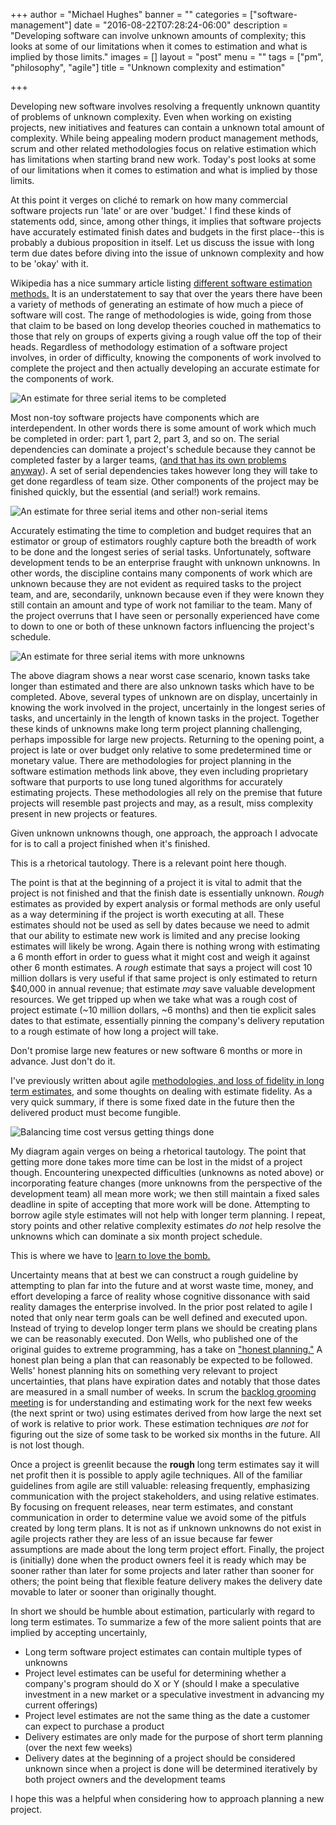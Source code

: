 +++
author = "Michael Hughes"
banner = ""
categories = ["software-management"]
date = "2016-08-22T07:28:24-06:00"
description = "Developing software can involve unknown amounts of complexity; this looks at some of our limitations when it comes to estimation and what is implied by those limits."
images = []
layout = "post"
menu = ""
tags = ["pm", "philosophy", "agile"]
title = "Unknown complexity and estimation"

+++

Developing new software involves resolving a frequently unknown quantity of problems of unknown complexity. Even when working on existing projects, new initiatives and features
can contain a unknown total amount of complexity. While being appealing modern product management methods, scrum and other related methodologies focus on relative estimation which has limitations when starting brand new work. 
Today's post looks at some of our limitations when it comes to estimation and what is implied by those limits.

<!--more-->

At this point it verges on cliché to remark on how many commercial software projects run 'late' or are over 'budget.' I find these kinds of statements odd, since, among other things, it implies that software
projects have accurately estimated finish dates and budgets in the first place--this is probably a dubious proposition in itself. Let us discuss the issue with long term due dates
before diving into the issue of unknown complexity and how to be 'okay' with it. 

Wikipedia has a nice summary article listing [different software estimation methods.][1] It is an understatement to say that over the years there have been a variety of methods of generating
an estimate of how much a piece of software will cost. The range of methodologies is wide, going from those that claim to be based on long develop theories couched in mathematics to those
that rely on groups of experts giving a rough value off the top of their heads. Regardless of methodology estimation of a software project involves, in order of difficulty, knowing the components
of work involved to complete the project and then actually developing an accurate estimate for the components of work.

![An estimate for three serial items to be completed](/images/2016-08-22-unknown-complexity/estimate-1.svg "Time Estimate")

Most non-toy software projects have components which are interdependent. In other words there is some amount of work which much be completed in order: part 1, part 2, part 3, and so on. The serial dependencies
can dominate a project's schedule because they cannot be completed faster by a larger teams, ([and that has its own problems anyway][2]). A set of serial dependencies takes however long they will
take to get done regardless of team size. Other components of the project may be finished quickly, but the essential (and serial!) work remains.

![An estimate for three serial items and other non-serial items](/images/2016-08-22-unknown-complexity/more-estimates.svg "Time estimates with other tasks")

Accurately estimating the time to completion and budget requires that an estimator or group of estimators roughly capture both the breadth of work to be done and the longest series of serial tasks. Unfortunately, 
software development tends to be an enterprise fraught with unknown unknowns. In other words, the discipline contains many components of work which are unknown because they are not evident as required tasks to the project
team, and are, secondarily, unknown because even if they were known they still contain an amount and type of work not familiar to the team. Many of the project overruns that I have seen or personally experienced have 
come to down to one or both of these unknown factors influencing the project's schedule.

![An estimate for three serial items with more unknowns](/images/2016-08-22-unknown-complexity/unknown-unknown.svg "Time estimates with unknowns")

The above diagram shows a near worst case scenario, known tasks take longer than estimated and there are also unknown tasks which have to be completed. Above, several types of
unknown are on display, uncertainly in knowing the work involved in the project, uncertainly in the longest series of tasks, and uncertainly in the length of known tasks in the project. Together these kinds of 
unknowns make long term project planning challenging, perhaps impossible for large new projects. Returning to the opening point, a project is late or over budget only relative to some predetermined time or monetary value.
There are methodologies for project planning in the software estimation methods link above, they even including proprietary software that purports to use long tuned algorithms for accurately estimating projects. These 
methodologies all rely on the premise that future projects will resemble past projects and may, as a result, miss complexity present in new projects or features. 

Given unknown unknowns though, one approach, the approach I advocate for is to call a project finished when it's finished.

This is a rhetorical tautology. There is a relevant point here though.

The point is that at the beginning of a project it is vital to admit that the project is not finished and that the finish date is essentially unknown. *Rough* estimates as provided by expert analysis or formal
methods are only useful as a way determining if the project is worth executing at all. These estimates should not be used as sell by dates because we need to admit that our
ability to estimate new work is limited and any precise looking estimates will likely be wrong. Again there is nothing wrong with estimating a 6 month effort in order to guess what it might cost and weigh it against
other 6 month estimates. A *rough* estimate that says a project will cost 10 million dollars is very useful if that same project is only estimated to return $40,000 in annual revenue; that estimate *may* save valuable
development resources. We get tripped up when we take what was a rough cost of project estimate (~10 million dollars, ~6 months) and then tie explicit sales dates to that estimate, essentially
pinning the company's delivery reputation to a rough estimate of how long a project will take.

Don't promise large new features or new software 6 months or more in advance. Just don't do it.

I've previously written about agile [methodologies, and loss of fidelity in long term estimates][3], and some thoughts on dealing with estimate fidelity. As a very quick summary, if there is some
fixed date in the future then the delivered product must become fungible. 

![Balancing time cost versus getting things done](/images/2016-08-22-unknown-complexity/time-versus-components.svg "Time versus Getting Things Done")

My diagram again verges on being a rhetorical tautology. The point that getting more done takes more time can be lost in the midst of a project though. Encountering unexpected difficulties (unknowns as noted above)
or incorporating feature changes (more unknowns from the perspective of the development team) all mean more work; we then still maintain a fixed sales deadline in spite of accepting that more work will be done. Attempting
to borrow agile style estimates will not help with longer term planning. I repeat, story points and other relative complexity estimates *do not* help resolve the unknowns which can dominate a six month project schedule. 

This is where we have to [learn to love the bomb.][4]

Uncertainty means that at best we can construct a rough guideline by attempting to plan far into the future and at worst waste time, money, and effort developing a farce of reality whose cognitive dissonance with said reality damages
the enterprise involved. In the prior post related to agile I noted that only near term goals can be well defined and executed upon. Instead of trying to develop longer term plans we should be creating plans we can be
reasonably executed. Don Wells, who published one of the original guides to extreme programming, has a take on 
["honest planning."][5] A honest plan being a plan that can reasonably be expected to be followed. Wells' honest planning hits on something very relevant to project uncertainties, that plans have expiration dates and notably
that those dates are measured in a small number of weeks. In scrum the [backlog grooming meeting][6] is for understanding and estimating work for the next few weeks (the next sprint or two) using estimates derived from how large the next set of work is relative to prior work. 
These estimation techniques *are not* for figuring out the size of some task to be worked six months in the future. All is not lost though.

Once a project is greenlit because the **rough** long term estimates say it will net profit then it is possible to apply agile techniques. All of the familiar guidelines from agile are still valuable: releasing frequently, 
emphasizing communication with the project stakeholders, and using relative estimates. By focusing on frequent releases, near term estimates, and constant communication in order to determine value we avoid some of the pitfuls
created by long term plans. It is not as if unknown unknowns do not exist in agile projects rather they are less of an issue because far fewer assumptions are made about the long term project effort. Finally, the project is 
(initially) done when the product owners feel it is ready which may be sooner rather than later for some projects and later rather than sooner for others; the point being that flexible feature delivery makes the delivery
date movable to later or sooner than originally thought.

In short we should be humble about estimation, particularly with regard to long term estimates. To summarize a few of the more salient points that are implied by accepting uncertainly,

- Long term software project estimates can contain multiple types of unknowns
- Project level estimates can be useful for determining whether a company's program should do X or Y (should I make a speculative investment in a new market or a speculative investment in advancing my current offerings)
- Project level estimates are not the same thing as the date a customer can expect to purchase a product
- Delivery estimates are only made for the purpose of short term planning (over the next few weeks)
- Delivery dates at the beginning of a project should be considered unknown since when a project is done will be determined iteratively by both project owners and the development teams

I hope this was a helpful when considering how to approach planning a new project.

[1]:https://en.wikipedia.org/wiki/Software_development_effort_estimation "Estimation Methods"
[2]:https://en.wikipedia.org/wiki/The_Mythical_Man-Month#The_mythical_man-month "Mythical Man-Month"
[3]:/2014/11/30/agilefall-gracefully-delivering-some-part-of-a-project-on-a-fixed-deadline/ "Agilefall"
[4]:https://en.wikipedia.org/wiki/Dr._Strangelove "Dr. Strangelove"
[5]:http://www.agile-process.org/honest.html "Honest plans"
[6]:https://www.scruminc.com/product-backlog-refinement/ "Backlog Grooming"